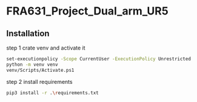 # FRA631_Project_Dual_arm_UR5

## Installation

step 1 crate venv and activate it
```bash
set-executionpolicy -Scope CurrentUser -ExecutionPolicy Unrestricted
python -m venv venv
venv/Scripts/Activate.ps1
```
step 2 install requirements
```bash
pip3 install -r .\requirements.txt
```
